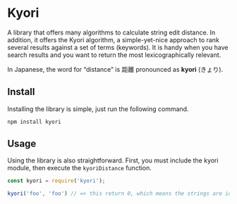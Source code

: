 # Kyori

A library that offers many algorithms to calculate string edit distance.
In addition, it offers the Kyori algorithm, a simple-yet-nice approach to rank
several results against a set of terms (keywords). It is handy when you have search 
results and you want to return the most lexicographically relevant.

In Japanese, the word for “distance” is 距離 pronounced as **kyori** (きょり).

## Install

Installing the library is simple, just run the following command.

```bash
npm install kyori
```

## Usage

Using the library is also straightforward. First, you must include the kyori module, then execute the `kyoriDistance` function.

```javascript
const kyori = require('kyori');

kyori('foo', 'foo') // => this return 0, which means the strings are identical
```

